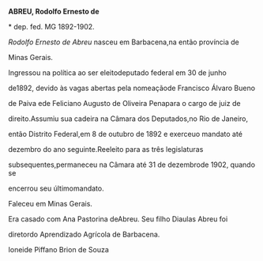 **ABREU, Rodolfo Ernesto de**



\* dep. fed. MG 1892-1902.



*Rodolfo Ernesto de Abreu* nasceu em Barbacena,na então província de

Minas Gerais.



Ingressou na política ao ser eleitodeputado federal em 30 de junho

de1892, devido às vagas abertas pela nomeaçãode Francisco Álvaro Bueno

de Paiva ede Feliciano Augusto de Oliveira Penapara o cargo de juiz de

direito.Assumiu sua cadeira na Câmara dos Deputados,no Rio de Janeiro,

então Distrito Federal,em 8 de outubro de 1892 e exerceuo mandato até

dezembro do ano seguinte.Reeleito para as três legislaturas

subsequentes,permaneceu na Câmara até 31 de dezembrode 1902, quando se

encerrou seu últimomandato.



Faleceu em Minas Gerais.



Era casado com Ana Pastorina deAbreu. Seu filho Diaulas Abreu foi

diretordo Aprendizado Agrícola de Barbacena.



Ioneide Piffano Brion de Souza



